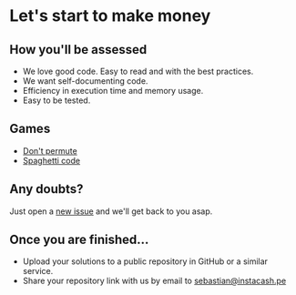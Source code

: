 # Let's start to make money

## How you'll be assessed

- We love good code. Easy to read and with the best practices.
- We want self-documenting code.
- Efficiency in execution time and memory usage.
- Easy to be tested.

## Games

- [Don't permute](https://github.com/instacash-app/test/tree/master/game-01)
- [Spaghetti code](https://github.com/instacash-app/test/tree/master/game-02)

## Any doubts?
Just open a [new issue](https://github.com/instacash-app/test/issues/new) and we'll get back to you asap.

## Once you are finished...

- Upload your solutions to a public repository in GitHub or a similar service.
- Share your repository link with us by email to sebastian@instacash.pe
